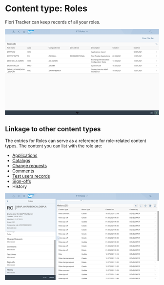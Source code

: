 # Content type: Roles

Fiori Tracker can keep records of all your roles. 

[![](res/role-list.png)](res/role-list.png)

## Linkage to other content types

The entries for Roles can serve as a reference for role-related content types. The content you can list with the role are:

- [Applications](role-apps.md)
- [Catalogs](role-cats.md)
- [Change requests](role-change-req.md)
- [Comments](role-comments.md)
- [Test users records](role-test-users.md)
- [Sign-offs](role-sign-offs.md)
- History

[![](res/role-hist.png)](res/role-hist.png)
